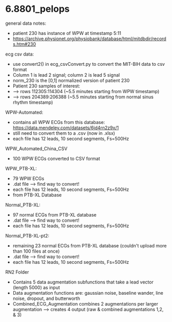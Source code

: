 # 6.8801_pelops

general data notes:
- patient 230 has instance of WPW at timestamp 5:11
- https://archive.physionet.org/physiobank/database/html/mitdbdir/records.htm#230 

ecg csv data: 
- use convert2() in ecg_csvConvert.py to convert the MIT-BIH data to csv format
- Column 1 is lead 2 signal; column 2 is lead 5 signal
- norm_230 is the [0,1] normalized version of patient 230
- Patient 230 samples of interest:
- --> rows 112305:114304 (~5.5 minutes starting from WPW timestamp)
- --> rows 204389:206388 (~5.5 minutes starting from normal sinus rhythm timestamp)

WPW-Automated: 
- contains all WPW ECGs from this database: https://data.mendeley.com/datasets/6jd4rn2z9x/1
- still need to convert them to a .csv (now in .xlsx)
- each file has 12 leads, 10 second segments, Fs=500Hz
  
WPW_Automated_China_CSV
- 100 WPW ECGs converted to CSV format

WPW_PTB-XL: 
- 79 WPW ECGs
- .dat file --> find way to convert!
- each file has 12 leads, 10 second segments, Fs=500Hz
- from PTB-XL Database

Normal_PTB-XL: 
- 97 normal ECGs from PTB-XL database
- .dat file --> find way to convert!
- each file has 12 leads, 10 second segments, Fs=500Hz


Normal_PTB-XL-pt2: 
- remaining 23 normal ECGs from PTB-XL database (couldn't upload more than 100 files at once)
- .dat file --> find way to convert!
- each file has 12 leads, 10 second segments, Fs=500Hz

RN2 Folder
- Contains 5 data augmentation subfunctions that take a lead vector (length 5000) as input
- Data augmentation functions are: gaussian noise, baseline wander, line noise, dropout, and butterworth
- Combined_ECG_Augmentation combines 2 augmentations per larger augmentation --> creates 4 output (raw & combined augmentations 1,2, & 3)

